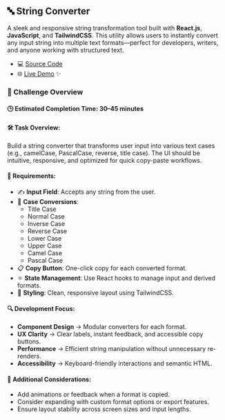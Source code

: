 ## 🔤 String Converter

A sleek and responsive string transformation tool built with **React.js**, **JavaScript**, and **TailwindCSS**. This utility allows users to instantly convert any input string into multiple text formats—perfect for developers, writers, and anyone working with structured text.

- 💻 [Source Code](/src/features/string-converter/)
- 🌐 [Live Demo](https://devfoundry.netlify.app/string-converter) ✨

### 🎯 Challenge Overview

#### 🕒 Estimated Completion Time: 30–45 minutes

#### 🛠️ Task Overview:

Build a string converter that transforms user input into various text cases (e.g., camelCase, PascalCase, reverse, title case). The UI should be intuitive, responsive, and optimized for quick copy-paste workflows.

#### 📌 Requirements:

- ✍️ **Input Field**: Accepts any string from the user.
- 🔁 **Case Conversions**:
  - Title Case
  - Normal Case
  - Inverse Case
  - Reverse Case
  - Lower Case
  - Upper Case
  - Camel Case
  - Pascal Case
- 📋 **Copy Button**: One-click copy for each converted format.
- ⚛️ **State Management**: Use React hooks to manage input and derived formats.
- 🎨 **Styling**: Clean, responsive layout using TailwindCSS.

#### 🔍 Development Focus:

- **Component Design** → Modular converters for each format.
- **UX Clarity** → Clear labels, instant feedback, and accessible copy buttons.
- **Performance** → Efficient string manipulation without unnecessary re-renders.
- **Accessibility** → Keyboard-friendly interactions and semantic HTML.

#### 🌟 Additional Considerations:

- Add animations or feedback when a format is copied.
- Consider expanding with custom format options or export features.
- Ensure layout stability across screen sizes and input lengths.
